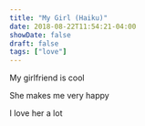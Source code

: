 ```yaml
---
title: "My Girl (Haiku)"
date: 2018-08-22T11:54:21-04:00
showDate: false
draft: false
tags: ["love"]
---
```


My girlfriend is cool

She makes me very happy

I love her a lot